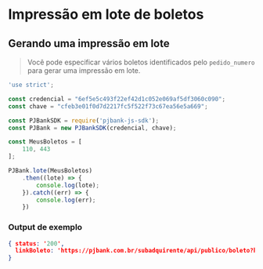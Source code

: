 # Impressão em lote de boletos

## Gerando uma impressão em lote 


> Você pode especificar vários boletos identificados pelo `pedido_numero` para gerar uma impressão em lote.

```javascript
'use strict';

const credencial = "6ef5e5c493f22ef42d1c052e069af5df3060c090";
const chave = "cfeb3e01f0d7d2217fc5f522f73c67ea56e5a669";

const PJBankSDK = require('pjbank-js-sdk');
const PJBank = new PJBankSDK(credencial, chave);

const MeusBoletos = [
    110, 443
];

PJBank.lote(MeusBoletos)
    .then((lote) => {
        console.log(lote);
    }).catch((err) => {
        console.log(err);
    })
```


### Output de exemplo

```json
{ status: '200',
  linkBoleto: 'https://pjbank.com.br/subadquirente/api/publico/boleto?h=ff95260ed72daccfe232f5a17a4de7d0a4820610' 
}
```